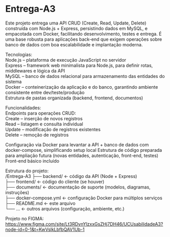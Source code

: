 # Entrega-A3
Este projeto entrega uma API CRUD (Create, Read, Update, Delete) construída com Node.js + Express, persistindo dados em MySQL, e empacotada com Docker, facilitando desenvolvimento, testes e entrega. É uma base robusta para aplicações back-end que exigem operações sobre banco de dados com boa escalabilidade e implantação moderna.

Tecnologias:  
Node.js – plataforma de execução JavaScript no servidor  
Express – framework web minimalista para Node.js, para definir rotas, middlewares e lógica da API  
MySQL – banco de dados relacional para armazenamento das entidades do sistema  
Docker – conteinerização da aplicação e do banco, garantindo ambiente consistente entre dev/teste/produção  
Estrutura de pastas organizada (backend, frontend, documentos)

Funcionalidades:  
Endpoints para operações CRUD:  
Create – inserção de novos registros  
Read – listagem e consulta individual  
Update – modificação de registros existentes  
Delete – remoção de registros

Configuração via Docker para levantar a API + banco de dados com docker-compose, simplificando setup local
Estrutura de código preparada para ampliação futura (novas entidades, autenticação, front-end, testes)
Front-end básico incluído

Estrutura do projeto:  
/Entrega-A3
  ├── backend/           ← código da API (Node + Express)  
  ├── frontend/          ← código do cliente (se houver)  
  ├── documents/         ← documentação de suporte (modelos, diagramas, instruções)  
  ├── docker-compose.yml ← configuração Docker para múltiplos serviços  
  ├── README.md          ← este arquivo  
  └── …                  ← outros arquivos (configuração, ambiente, etc.)  

Projeto no FIGMA:  
https://www.figma.com/site/Lt3RDvnYlzxxGsZHj7DH46/UCUsabilidadeA3?node-id=0-1&t=KwVslkLbfbQAV1Ub-1
